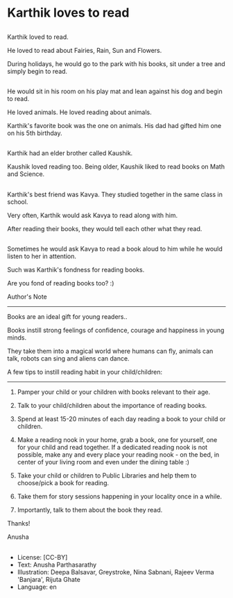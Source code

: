 # Karthik loves to read

##
Karthik loved to read.

He loved to read about Fairies, Rain, Sun and Flowers.

During holidays, he would go to the park with his books, sit under a tree and simply begin to read.

##
He would sit in his room on his play mat and lean against his dog and begin to read.

He loved animals. He loved reading about animals.

Karthik's favorite book was the one on animals. His dad had gifted him one on his 5th birthday.

##
Karthik had an elder brother called Kaushik.

Kaushik loved reading too. Being older, Kaushik liked to read books on Math and Science.

##
Karthik's best friend was Kavya. They studied together in the same class in school.

Very often, Karthik would ask Kavya to read along with him.

After reading their books, they would tell each other what they read.

##
Sometimes he would ask Kavya to read a book aloud to him while he would listen to her in attention.

Such was Karthik's fondness for reading books.

Are you fond of reading books too? :)

Author's Note

--------------------

Books are an ideal gift for young readers..

Books instill strong feelings of confidence, courage and happiness in young minds.

They take them into a magical world where humans can fly, animals can talk, robots can sing and aliens can dance.

A few tips to instill reading habit in your child/children:

______________________________________________________________

1. Pamper your child or your children with books relevant to their age.

2. Talk to your child/children about the importance of reading books.

3. Spend at least 15-20 minutes of each day reading a book to your child or children.

4. Make a reading nook in your home, grab a book, one for yourself, one for your child and read together. If a dedicated reading nook is not possible, make any and every place your reading nook - on the bed, in center of your living room and even under the dining table :)

5. Take your child or children to Public Libraries and help them to choose/pick a book for reading.

6. Take them for story sessions happening in your locality once in a while.

7. Importantly, talk to them about the book they read.

Thanks!

Anusha

##
* License: [CC-BY]
* Text: Anusha Parthasarathy
* Illustration: Deepa Balsavar, Greystroke, Nina Sabnani, Rajeev Verma 'Banjara', Rijuta Ghate
* Language: en
